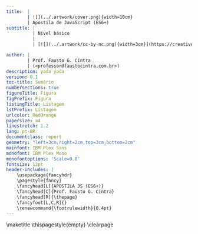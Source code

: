 ```yaml
---
title:  |
        | ![](../.artwork/cover.png){width=10cm}  
        | Apostila de JavaScript (ES6+)
subtitle: |
          | Nível básico
          |
          | [![](../.artwork/cc-by-nc.png){width=3cm}](https://creativecommons.org/licenses/by-nc/4.0/deed.pt_BR)

author: |
        | Prof. Fausto G. Cintra
        | (<professor@faustocintra.com.br>)
description: yada yada
version: 0.1
toc-title: Sumário
numbersections: true
figureTitle: Figura
figPrefix: Figura
listingTitle: Listagem
lstPrefix: Listagem
urlcolor: RedOrange
papersize: a4
linestretch: 1.2
lang: pt-BR
documentclass: report
geometry: "left=3cm,right=2cm,top=3cm,bottom=2cm"
mainfont: IBM Plex Sans
monofont: IBM Plex Mono
monofontoptions: 'Scale=0.8'
fontsize: 12pt
header-includes: |
    \usepackage{fancyhdr}
    \pagestyle{fancy}
    \fancyhead[L]{APOSTILA JS (ES6+)}
    \fancyhead[C]{Prof. Fausto G. Cintra}
    \fancyhead[R]{\thepage}
    \fancyfoot[L,C,R]{}
    \renewcommand{\footrulewidth}{0.4pt}
---
```


\maketitle
\thispagestyle{empty}
\clearpage